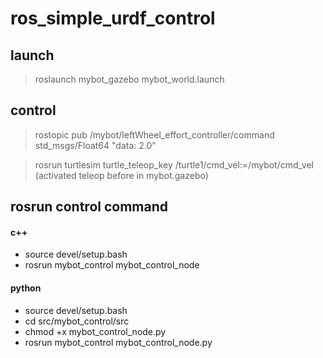 # ros_simple_urdf_control

##  launch
> roslaunch mybot_gazebo mybot_world.launch

## control
> rostopic pub /mybot/leftWheel_effort_controller/command std_msgs/Float64 "data: 2.0"

> rosrun turtlesim turtle_teleop_key /turtle1/cmd_vel:=/mybot/cmd_vel  (activated teleop before in mybot.gazebo)


## rosrun control command
#### c++
- source devel/setup.bash
- rosrun mybot_control mybot_control_node

#### python 
- source devel/setup.bash
- cd src/mybot_control/src
- chmod +x mybot_control_node.py 
- rosrun mybot_control mybot_control_node.py


